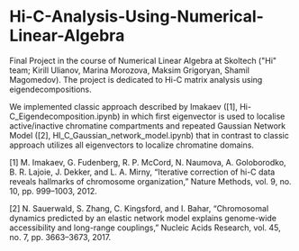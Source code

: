 # Hi-C-Analysis-Using-Numerical-Linear-Algebra
Final Project in the course of Numerical Linear Algebra at Skoltech ("Hi" team; Kirill Ulianov, Marina Morozova, Maksim Grigoryan, Shamil Magomedov). The project is dedicated to Hi-C matrix analysis using eigendecompositions.

We implemented classic approach described by Imakaev ([1], Hi-C_Eigendecomposition.ipynb) in which first eigenvector is used to localise active/inactive chromatine compartments and repeated Gaussian Network Model ([2], HI_C_Gaussian_network_model.ipynb) that in contrast to classic approach utilizes all eigenvectors to localize chromatine domains.

[1] M. Imakaev, G. Fudenberg, R. P. McCord, N. Naumova, A. Goloborodko, B. R. Lajoie, J. Dekker, and L. A. Mirny, “Iterative correction of hi-C data reveals hallmarks of chromosome organization,” Nature Methods, vol. 9, no. 10, pp. 999–1003, 2012. 

[2] N. Sauerwald, S. Zhang, C. Kingsford, and I. Bahar, “Chromosomal dynamics predicted by an elastic network model explains genome-wide accessibility and long-range couplings,” Nucleic Acids Research, vol. 45, no. 7, pp. 3663–3673, 2017. 

